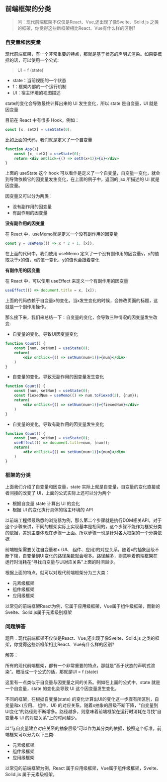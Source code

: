 ## 前端框架的分类

> 问：现代前端框架不仅仅是React、Vue,还出现了像Svelte、Solid.js 之类的框架，你觉得这些新框架相比React、Vue有什么样的区别?

### 自变量和因变量

现代前端框架，有一个非常重要的特点，那就是基于状态的声明式渲染。如果要概括的话，可以使用一个公式:

> UI = f (state)

+ state：当前视图的一个状态
+ f：框架内部的一个运行机制
+ UI：宿主环境的视图描述

state的变化会导致最终计算出来的 UI 发生变化，所以 state 是自变量，UI 就是因变量

目前在 React 中有很多 Hook，例如：

```jsx
const [x, setX] = useState(0);
```

比如上面的代码，我们就是定义了一个自变量

```jsx
function App(){
    const [x, setX] = useState(0);
    return <div onClick={() => setX(x+1)}>{x}</div>
}
```

上面的 useState 这个 hook 可以看作是定义了一个自变量，自变量一变化，就会到导致依赖它的因变量发生变化，在上面的例子中，返回的 jsx 所描述的 UI 就是因变量。

因变量又可以分为两类：

+ 没有副作用的因变量
+ 有副作用的因变量

**没有副作用的因变量**

在 React 中，useMemo就是定义一个没有副作用的因变量

```jsx
const y = useMemo(() => x * 2 + 1, [x]);
```

在上面的代码中，我们使用 useMemo 定义了一个没有副作用的因变量y，y的值取决于x的值，x的值一变化，y的值也会跟着变化

**有副作用的因变量**

在 React 中，可以使用 useEffect 来定义一个有副作用的因变量

```jsx
useEffect(() => document.title = x, [x]);
```

上面的代码依赖于自变量x的变化，当x发生变化的时候，会修改页面的标题，这就是一个副作用操作。

那么接下来，我们来总结一下：自变量的变化，会导致三种情况的因变量发生改变:

+ 自变量的变化，导致UI因变量变化

```jsx
function Count() {
    const [num, setNum] = useState(0);
    return(
    	<div onClick={() => setNum(num+1)}>{num}</div>
    )
}
```

+ 自变量的变化，导致无副作用的因变量发生变化

```jsx
function Count() {
    const [num, setNum] = useState(0);
    const fiexedNum = useMemo(() => num.toFiexed(2), {num});
    return(
    	<div onClick={() => setNum(num+1)}>{fiexedNum}</div>
    )
}
```

+ 自变量的变化，导致有副作用的因变量发生变化

```jsx
function Count() {
    const [num, setNum] = useState(0);
	useEffect(() => document.title=num, [num]);
    return(
    	<div onClick={() => setNum(num+1)}>{num}</div>
    )
}
```

### 框架的分类

上面我们介绍了自变量和因变量，state 实际上就是自变量，自变量的变化直接或者间接的改变了 UI，上面的公式实际上还可以分为两个

+ 根据自变量 state 计算出 UI 的变化
+ 根据 UI 的变化执行具体的宿主环境的 API

以前端工程师最熟悉的浏览器为例，那么第二个步骤就是执行DOM相关API，对于这个步骤来讲，不同的框架实际上实现基本是相同的，这个步骤不能作为框架分类的依据，差别主要体现在步骤一上面。所以步骤一也是针对各大框架的一个分类依据

前端框架需要关注自变量和x (UI、 组件、应用)的对应关系，随着x的抽象层级不断下降，自变量到UI变化的路径条数就会增多。路径越多，则意味着前端框架在运行时消耗在“寻找自变量与UI对应关系"上面的时间越少。

根据上面的特点，就可以对现代前端框架分为三大类：

+ 元素级框架
+ 组件级框架
+ 应用级框架

以常见的前端框架React为例，它属于应用级框架，Vue属于组件级框架，而新的Svelte、Solid.js属于元素级别框架

### 问题解答

题目：现代前端框架不仅仅是React、Vue,还出现了像Svelte、Solid.js 之类的框架，你觉得这些新框架相比React、Vue有什么样的区别?

解答：

所有的现代前端框架，都有一个非常重要的特点，那就是“基于状态的声明式渲染”。概括成一个公式的话，那就是UI = f (state)

这里有一点类似于自变量与因变量之间的关系。例如在上面的公式中，state 就是一个自变量，state 的变化会导致 UI 这个因变量发生变化。

不同的框架，在根据自变量(state) 的变化计算出UI的变化这一步骤有所区别，自变量和x (应用、 组件、UI) 的对应关系，随着x抽象的层级不断下降，"自变量到UI变化”的路径则不断增多。路径越多，则意味着前端框架在运行时消耗在寻找”自变量与 UI 的对应关系"上的时间越少。

以“与自变量建立对应关系的抽象层级"可以作为其分类的依据，按照这个标准，前端框架可以分为以下三类:

+ 元素级框架
+ 组件级框架
+ 应用级框架

以常见的前端框架为例，React 属于应用级框架，Vue属于组件级框架，Svelte、 Solid.jis 属于元素级框架。